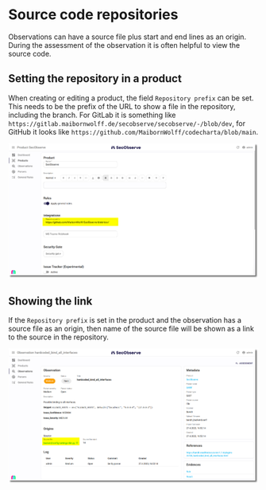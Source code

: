 # Source code repositories

Observations can have a source file plus start and end lines as an origin. During the assessment of the observation it is often helpful to view the source code.

## Setting the repository in a product

When creating or editing a product, the field `Repository prefix` can be set. This needs to be the prefix of the URL to show a file in the repository, including the branch. For GitLab it is something like `https://gitlab.maibornwolff.de/secobserve/secobserve/-/blob/dev`, for GitHub it looks like `https://github.com/MaibornWolff/codecharta/blob/main`.

![Repository integration](../assets/images/screenshot_repository_1.png)

## Showing the link 

If the `Repository prefix` is set in the product and the observation has a source file as an origin, then name of the source file will be shown as a link to the source in the repository.

![Source file link](../assets/images/screenshot_repository_2.png)
